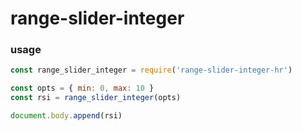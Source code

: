 # range-slider-integer

### usage

```js
const range_slider_integer = require('range-slider-integer-hr')

const opts = { min: 0, max: 10 } 
const rsi = range_slider_integer(opts)

document.body.append(rsi)
```